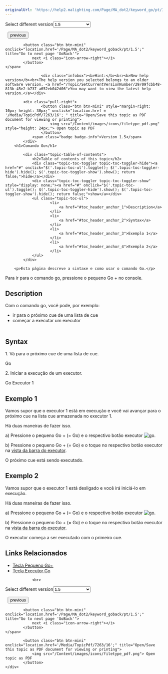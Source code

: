 ```yaml
---
originalUrl: 'https://help2.malighting.com/Page/MA_dot2/keyword_go/pt/1.5'
---
```


<div class="topic-navigation">

<div class="pull-right">
	<span class="pull-left">


<div class="pull-left">
<form action="/Topic/SetCurrentVersionNumber" class="form-inline" id="frmTagSelector" method="post">	<span class="form-mini">
		<div class="input-prepend"><span class="add-on">Select different version</span><select autocomplete="off" id="versionNumberId" name="versionNumberId" onchange="$(this).closest('#frmTagSelector').submit();" style="width: 120px;"><option value="">- latest -</option>
<option value="3">1.1</option>
<option value="7">1.2</option>
<option value="12">1.3</option>
<option selected="selected" value="16">1.5</option>
<option value="29">1.9</option>
</select></div>
		<input data-val="true" data-val-number="The field Int32 must be a number." data-val-required="The Int32 field is required." id="ProductId" name="ProductId" type="hidden" value="7">
		<input id="CurrentGuid" name="CurrentGuid" type="hidden" value="09fcbb48-813b-45e2-b737-a652eb042d06">
	</span>
</form></div>&nbsp;	</span>
	<span class="pull-right" style="white-space: nowrap;">
			<button class="btn btn-mini" onclick="location.href='/Page/MA_dot2/keyword_fullhighlight/pt/1.5'; " title="Go to previous page 'FullHighlight'">
				<i class="icon-arrow-left"></i> previous
			</button>

			<button class="btn btn-mini" onclick="location.href='/Page/MA_dot2/keyword_goback/pt/1.5';" title="Go to next page 'GoBack'">
				next <i class="icon-arrow-right"></i> 
			</button>
	</span>
</div>
<div class="clear-fix" style="margin-bottom: 10px"></div>
</div>

					<div class="infobox"><b>Hint:</b><br><b>New help version</b><br>The help version you selected belongs to an older software version. <a href="/Topic/SetCurrentVersionNumber/29/09fcbb48-813b-45e2-b737-a652eb042d06">You may want to view the latest help version.</a></div>

			<div class="pull-right">
					<button class="btn btn-mini" style="margin-right: 10px; height: 30px;" onclick="location.href = '/Media/TopicPdf/7263/16'; " title="Open/Save this topic as PDF document for viewing or printing">
						<img src="/Content/images/icons/filetype_pdf.png" style="height: 24px;"> Open topic as PDF
					</button>
				<span class="badge badge-info">Version 1.5</span>
			</div>
		<h1>Comando Go</h1>

			<div class="topic-table-of-contents">
				<h2>Table of contents of this topic</h2>
				<div class="topic-toc-toggler topic-toc-toggler-hide"><a href="#" onclick="$('.topic-toc-ul').toggle(); $('.topic-toc-toggler-hide').hide(); $('.topic-toc-toggler-show').show(); return false;">hide</a></div>
				<div class="topic-toc-toggler topic-toc-toggler-show" style="display: none;"><a href="#" onclick="$('.topic-toc-ul').toggle(); $('.topic-toc-toggler-hide').show(); $('.topic-toc-toggler-show').hide(); return false;">show</a></div>
				<ul class="topic-toc-ul">
						<li>
							<a href="#toc_header_anchor_1">Description</a>
						</li>
						<li>
							<a href="#toc_header_anchor_2">Syntax</a>
						</li>
						<li>
							<a href="#toc_header_anchor_3">Exemplo 1</a>
						</li>
						<li>
							<a href="#toc_header_anchor_4">Exemplo 2</a>
						</li>
				</ul>
			</div>

		<p>Esta página descreve a sintaxe e como usar o comando Go.</p>

<p>Para ir para o comando go, pressione o pequeno <span class="hardkey">Go +</span> no console.</p>

<a name="toc_header_anchor_1" id="toc_header_anchor_1" class="topic-toc-item"></a><h2>Description</h2>

<p>Com o comando go, você pode, por exemplo:</p>

<ul>
	<li>ir para o próximo cue de uma lista de cue</li>
	<li>começar a executar um executor<br>
	&nbsp;</li>
</ul>

<a name="toc_header_anchor_2" id="toc_header_anchor_2" class="topic-toc-item"></a><h2>Syntax</h2>

<p>1. Vá para o próximo&nbsp;cue de uma lista de cue.</p>

<div class="cl_input">Go</div>

<p>2. Iniciar a execução de um executor.</p>

<div class="cl_input">Go Executor 1</div>

<a name="toc_header_anchor_3" id="toc_header_anchor_3" class="topic-toc-item"></a><h2>Exemplo 1</h2>

<p>Vamos supor que o executor 1 está em execução e você vai avançar para o próximo cue na lista cue armazenada no executor 1.</p>

<p>Há duas maneiras de fazer isso.</p>

<p>a) Pressione o pequeno&nbsp;<span class="hardkey">Go +</span> (= Go) e o respectivo botão executor​&nbsp;<span class="hardkey"><img alt="go" src="/Media/Mlg/go_1.png"></span>.</p>

<p>b) Pressione o pequeno&nbsp;<span class="hardkey">Go +</span> (= Go) e o toque no respectivo botão executor na​ <a href="/Topic/d8ca000e-cf13-448d-ac3e-129272e731d8">vista da barra do executor</a>.</p>

<p>O próximo cue está sendo executado.</p>

<a name="toc_header_anchor_4" id="toc_header_anchor_4" class="topic-toc-item"></a><h2>Exemplo 2</h2>

<p>Vamos supor que o executor 1 está desligado e você irá iniciá-lo em execução.</p>

<p>Há duas maneiras de fazer isso.</p>

<p>a) Pressione o pequeno&nbsp;<span class="hardkey">Go +</span> (= Go) e o respectivo botão executor​&nbsp;<span class="hardkey"><img alt="go" src="/Media/Mlg/go_1.png"></span>.</p>

<p>b) Pressione o pequeno&nbsp;<span class="hardkey">Go +</span> (= Go) e o toque no&nbsp;respectivo&nbsp;botão executor na​ <a href="/Topic/d8ca000e-cf13-448d-ac3e-129272e731d8">vista da barra do executor</a>.</p>

<p>O executor começa a ser executado com o primeiro cue.</p>

<a name="toc_header_anchor_5" id="toc_header_anchor_5" class="topic-toc-item"></a><h2>Links Relacionados</h2>

<ul>
	<li><a href="/Topic/3156c266-1baa-4627-91b7-1cb1273bdab6">Tecla Pequeno Go+</a></li>
	<li><a href="/Topic/6afcd5f4-9a21-4c55-b8fa-3022ca1acd89">Tecla Executor Go</a></li>
</ul>


				<br>
<div class="topic-navigation">

<div class="pull-right">
	<span class="pull-left">


<div class="pull-left">
<form action="/Topic/SetCurrentVersionNumber" class="form-inline" id="frmTagSelector" method="post">	<span class="form-mini">
		<div class="input-prepend"><span class="add-on">Select different version</span><select autocomplete="off" id="versionNumberId" name="versionNumberId" onchange="$(this).closest('#frmTagSelector').submit();" style="width: 120px;"><option value="">- latest -</option>
<option value="3">1.1</option>
<option value="7">1.2</option>
<option value="12">1.3</option>
<option selected="selected" value="16">1.5</option>
<option value="29">1.9</option>
</select></div>
		<input data-val="true" data-val-number="The field Int32 must be a number." data-val-required="The Int32 field is required." id="ProductId" name="ProductId" type="hidden" value="7">
		<input id="CurrentGuid" name="CurrentGuid" type="hidden" value="09fcbb48-813b-45e2-b737-a652eb042d06">
	</span>
</form></div>&nbsp;	</span>
	<span class="pull-right" style="white-space: nowrap;">
			<button class="btn btn-mini" onclick="location.href='/Page/MA_dot2/keyword_fullhighlight/pt/1.5'; " title="Go to previous page 'FullHighlight'">
				<i class="icon-arrow-left"></i> previous
			</button>

			<button class="btn btn-mini" onclick="location.href='/Page/MA_dot2/keyword_goback/pt/1.5';" title="Go to next page 'GoBack'">
				next <i class="icon-arrow-right"></i> 
			</button>
	</span>
</div>
	<div class="clear-fix"></div>
	<div class="pull-right">
	
			<button class="btn btn-mini" onclick="location.href='/Media/TopicPdf/7263/16';" title="Open/Save this topic as PDF document for viewing or printing">
				<img src="/Content/images/icons/filetype_pdf.png"> Open topic as PDF
			</button>
	</div>
<div class="clear-fix" style="margin-bottom: 10px"></div>
</div>

	
